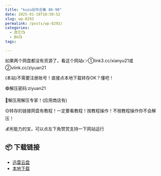 ```yaml
---
title: "kuzu旧作合集 86-90"
date: 2025-01-18T18:50:52
slug: wp-8293
permalink: /posts/wp-8293/
categories:
  - 其它📺
  - BG📺
tags:

---
```


如果两个网盘都没有资源了，看这个网站👉①link3.cc/xianyu21或②vlink.cc/ziyuan21

(本站)不需要注册账号！直接点本地下载转存OK？懂吧！

🟢解压密码:ziyuan21

🔵解压用解压专家！(应用商店有)

🟡转存的链接网盘有教程！一定要看教程！按教程操作！不按教程操作你不会解压！

💰🈶能力的宝，可以点左下角赞赏支持一下网站运行

## 📦 下载链接
- [迅雷云盘](https://blziyuan21.com/pay-download/8293?key=4150fb72a9&down_id=0)
- [本地下载](https://blziyuan21.com/pay-download/8293?key=4150fb72a9&down_id=1)

